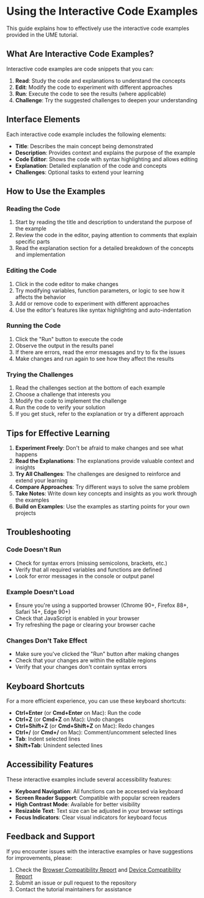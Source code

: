# Using the Interactive Code Examples

This guide explains how to effectively use the interactive code examples provided in the UME tutorial.

## What Are Interactive Code Examples?

Interactive code examples are code snippets that you can:

1. **Read**: Study the code and explanations to understand the concepts
2. **Edit**: Modify the code to experiment with different approaches
3. **Run**: Execute the code to see the results (where applicable)
4. **Challenge**: Try the suggested challenges to deepen your understanding

## Interface Elements

Each interactive code example includes the following elements:

- **Title**: Describes the main concept being demonstrated
- **Description**: Provides context and explains the purpose of the example
- **Code Editor**: Shows the code with syntax highlighting and allows editing
- **Explanation**: Detailed explanation of the code and concepts
- **Challenges**: Optional tasks to extend your learning

## How to Use the Examples

### Reading the Code

1. Start by reading the title and description to understand the purpose of the example
2. Review the code in the editor, paying attention to comments that explain specific parts
3. Read the explanation section for a detailed breakdown of the concepts and implementation

### Editing the Code

1. Click in the code editor to make changes
2. Try modifying variables, function parameters, or logic to see how it affects the behavior
3. Add or remove code to experiment with different approaches
4. Use the editor's features like syntax highlighting and auto-indentation

### Running the Code

1. Click the "Run" button to execute the code
2. Observe the output in the results panel
3. If there are errors, read the error messages and try to fix the issues
4. Make changes and run again to see how they affect the results

### Trying the Challenges

1. Read the challenges section at the bottom of each example
2. Choose a challenge that interests you
3. Modify the code to implement the challenge
4. Run the code to verify your solution
5. If you get stuck, refer to the explanation or try a different approach

## Tips for Effective Learning

1. **Experiment Freely**: Don't be afraid to make changes and see what happens
2. **Read the Explanations**: The explanations provide valuable context and insights
3. **Try All Challenges**: The challenges are designed to reinforce and extend your learning
4. **Compare Approaches**: Try different ways to solve the same problem
5. **Take Notes**: Write down key concepts and insights as you work through the examples
6. **Build on Examples**: Use the examples as starting points for your own projects

## Troubleshooting

### Code Doesn't Run

- Check for syntax errors (missing semicolons, brackets, etc.)
- Verify that all required variables and functions are defined
- Look for error messages in the console or output panel

### Example Doesn't Load

- Ensure you're using a supported browser (Chrome 90+, Firefox 88+, Safari 14+, Edge 90+)
- Check that JavaScript is enabled in your browser
- Try refreshing the page or clearing your browser cache

### Changes Don't Take Effect

- Make sure you've clicked the "Run" button after making changes
- Check that your changes are within the editable regions
- Verify that your changes don't contain syntax errors

## Keyboard Shortcuts

For a more efficient experience, you can use these keyboard shortcuts:

- **Ctrl+Enter** (or **Cmd+Enter** on Mac): Run the code
- **Ctrl+Z** (or **Cmd+Z** on Mac): Undo changes
- **Ctrl+Shift+Z** (or **Cmd+Shift+Z** on Mac): Redo changes
- **Ctrl+/** (or **Cmd+/** on Mac): Comment/uncomment selected lines
- **Tab**: Indent selected lines
- **Shift+Tab**: Unindent selected lines

## Accessibility Features

These interactive examples include several accessibility features:

- **Keyboard Navigation**: All functions can be accessed via keyboard
- **Screen Reader Support**: Compatible with popular screen readers
- **High Contrast Mode**: Available for better visibility
- **Resizable Text**: Text size can be adjusted in your browser settings
- **Focus Indicators**: Clear visual indicators for keyboard focus

## Feedback and Support

If you encounter issues with the interactive examples or have suggestions for improvements, please:

1. Check the [Browser Compatibility Report](browser-compatibility-report.md) and [Device Compatibility Report](device-compatibility-report.md)
2. Submit an issue or pull request to the repository
3. Contact the tutorial maintainers for assistance

